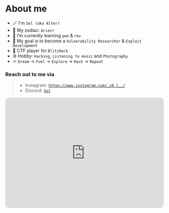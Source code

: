 # About me

- 🪄 I'm `Sol (aka Alter)`
- 🐏 My zodiac: `Aries♈`
- 🔭 I’m currently learning `pwn` & `rev`
- 🌱 My goal is to become a `Vulnerability Researcher` & `Exploit Development`
- 💬 CTF player for `BlitzHack`
- ⚙️ Hobby: `Hacking`, `Listening to music` and `Photography`
- ♾️ `Dream` -> `Fuel` -> `Explore` -> `Hack` -> `Repeat`

### Reach out to me via
>
> - Instagram: <code>https://www.instagram.com/_s0.l__/</code>
> - Discord: <code>[Sol](https://discordapp.com/users/590715913939189765)</code>

<iframe style="border-radius:12px" src="https://open.spotify.com/embed/playlist/6Jf2HaYui4cjFRPvkBrkjQ?utm_source=generator" width="100%" height="352" frameBorder="0" allowfullscreen="" allow="autoplay; clipboard-write; encrypted-media; fullscreen; picture-in-picture" loading="lazy"></iframe>
